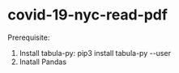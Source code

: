 # covid-19-nyc-read-pdf
Prerequisite: 
1. Install tabula-py: pip3 install tabula-py --user
2. Inatall Pandas
